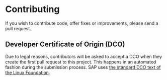 # Contributing

If you wish to contribute code, offer fixes or improvements, please send a pull request.

## Developer Certificate of Origin (DCO)

Due to legal reasons, contributors will be asked to accept a DCO when they create the first pull request to this project. 
This happens in an automated fashion during the submission process. SAP uses [the standard DCO text of the Linux Foundation](https://developercertificate.org/).